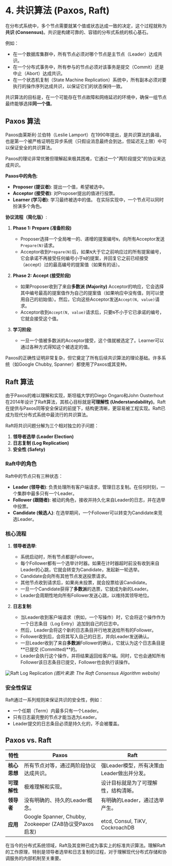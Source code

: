 # 4. 共识算法 (Paxos, Raft)

在分布式系统中，多个节点需要就某个值或状态达成一致的决定，这个过程就称为**共识 (Consensus)**。共识是构建可靠的、容错的分布式系统的核心基石。

例如：
- 在一个数据库集群中，所有节点必须对哪个节点是主节点（Leader）达成共识。
- 在一个分布式事务中，所有参与的节点必须对该事务是提交（Commit）还是中止（Abort）达成共识。
- 在一个状态机复制（State Machine Replication）系统中，所有副本必须对要执行的操作序列达成共识，以保证它们的状态保持一致。

共识算法的目标是，在一个可能存在节点故障和网络延迟的环境中，确保一组节点最终能够选择**同一个值**。

## Paxos 算法

Paxos由莱斯利·兰伯特（Leslie Lamport）在1990年提出，是共识算法的鼻祖，也是第一个被严格证明在异步系统（只假设消息最终会到达，但延迟无上限）中可以保证安全的共识算法。

Paxos的理论非常优雅但理解起来极其困难，它通过一个"两阶段提交"的协议来达成共识。

**Paxos中的角色**:
- **Proposer (提议者)**: 提出一个值，希望被选中。
- **Acceptor (接受者)**: 对Proposer提出的值进行投票。
- **Learner (学习者)**: 学习最终被选中的值。
在实际实现中，一个节点可以同时扮演多个角色。

**协议流程（简化版）**:
1.  **Phase 1: Prepare (准备阶段)**
    - Proposer选择一个全局唯一的、递增的提案编号`N`，向所有Acceptor发送`Prepare(N)`请求。
    - Acceptor收到`Prepare(N)`后，如果`N`大于它之前响应过的所有提案编号，它会承诺不再接受任何编号小于`N`的提案，并回复它之前已经接受（accept）过的最高编号的提案值（如果有的话）。

2.  **Phase 2: Accept (接受阶段)**
    - 如果Proposer收到了来自**多数派 (Majority)** Acceptor的响应，它会选择其中编号最高的提案值作为自己的提案值（如果响应中没有值，则可以使用自己的初始值）。然后，它向这些Acceptor发送`Accept(N, value)`请求。
    - Acceptor收到`Accept(N, value)`请求后，只要`N`不小于它已承诺的编号，它就会接受这个值。

3.  **学习阶段**:
    - 一旦一个值被多数派的Acceptor接受，这个值就被选定了。Learner可以通过各种方式得知这个被选定的值。

Paxos的正确性证明非常复杂，但它奠定了所有后续共识算法的理论基础。许多系统（如Google Chubby, Spanner）都使用了Paxos或其变种。

## Raft 算法

由于Paxos的难以理解和实现，斯坦福大学的Diego Ongaro和John Ousterhout在2014年设计了Raft算法，其核心目标就是**可理解性 (Understandability)**。Raft在提供与Paxos同等安全保证的前提下，结构更清晰，更容易被工程实现。Raft已成为现代分布式系统中最流行的共识算法。

Raft将共识问题分解为三个相对独立的子问题：
1.  **领导者选举 (Leader Election)**
2.  **日志复制 (Log Replication)**
3.  **安全性 (Safety)**

### Raft中的角色

Raft中的节点只有三种状态：
- **Leader (领导者)**: 负责处理所有客户端请求，管理日志复制。在任何时刻，一个集群中最多只有一个Leader。
- **Follower (跟随者)**: 被动的角色，接收并持久化来自Leader的日志，并在选举中投票。
- **Candidate (候选人)**: 在选举期间，一个Follower可以转变为Candidate来竞选Leader。

### 核心流程

1.  **领导者选举**:
    - 系统启动时，所有节点都是Follower。
    - 每个Follower都有一个选举计时器。如果在计时器超时前没有收到来自Leader的心跳，它就会转变为Candidate，发起新一轮选举。
    - Candidate会向所有其他节点发送投票请求。
    - 其他节点收到请求后，如果尚未投票，就会投票给该Candidate。
    - 一旦一个Candidate获得了**多数派**的选票，它就成为新的Leader。
    - Leader会周期性地向所有Follower发送心跳，以维持其领导地位。

2.  **日志复制**:
    - 当Leader收到客户端请求（例如，一个写操作）时，它会将这个操作作为一个日志条目（Log Entry）追加到自己的日志中。
    - 然后，Leader会将这个新的日志条目并行地发送给所有的Follower。
    - Follower收到后，会将其写入自己的日志，并向Leader发送确认。
    - 一旦Leader收到了来自**多数派**Follower的确认，它就认为这个日志条目是**已提交 (Committed)**的。
    - Leader会执行这个操作，并将结果返回给客户端。同时，它也会通知所有Follower该日志条目已提交，Follower也会执行该操作。

![Raft Log Replication](https://raft.github.io/raft.svg)
*(图片来源: The Raft Consensus Algorithm website)*

### 安全性保证

Raft通过一系列规则来保证共识的安全性，例如：
- 一个任期（Term）内最多只有一个Leader。
- 只有日志最完整的节点才能当选为Leader。
- Leader提交的日志条目必须是持久化的，不会被覆盖。

## Paxos vs. Raft

| 特性 | Paxos | Raft |
| --- | --- | --- |
| **核心思想** | 所有节点对等，通过两阶段协议达成共识。 | 强Leader模型，所有决策由Leader做出并分发。 |
| **可理解性** | 极难理解和实现。 | 设计目标就是为了可理解性，结构清晰。 |
| **领导者** | 没有明确的、持久的Leader概念。 | 有明确的Leader，通过选举产生。 |
| **应用** | Google Spanner, Chubby, Zookeeper (ZAB协议受Paxos启发) | etcd, Consul, TiKV, CockroachDB |

在当今的分布式系统领域，Raft及其变种已成为事实上的标准共识算法。理解Raft的工作原理，特别是领导者选举和日志复制的过程，对于理解现代分布式存储和协调服务的内部机制至关重要。 